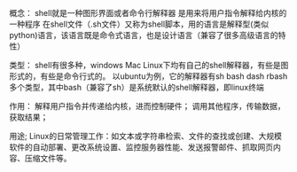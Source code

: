 概念：
shell就是一种图形界面或者命令行解释器
是用来将用户指令解释给内核的一种程序
在shell文件（.sh文件）又称为shell脚本，用的语言是解释型(类似python)语言，该语言既是命令式语言，也是设计语言（兼容了很多高级语言的特性）

类型：
shell有很多种，windows Mac Linux下均有自己的shell解释器，有些是图形式的，有些是命令行式的。
以ubuntu为例，它的解释器有sh bash dash rbash多个类型，其中bash（兼容了sh）是系统默认的shell解释器，即linux终端

作用：
解释用户指令并传递给内核，进而控制硬件；
调用其他程序，传输数据，获取结果；

用途;
Linux的日常管理工作：如文本或字符串检索、文件的查找或创建、大规模软件的自动部署、更改系统设置、监控服务器性能、发送报警邮件、抓取网页内容、压缩文件等。



